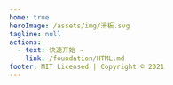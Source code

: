 ```yaml
---
home: true
heroImage: /assets/img/滑板.svg
tagline: null
actions:
  - text: 快速开始 →
    link: /foundation/HTML.md
footer: MIT Licensed | Copyright © 2021
---
```

